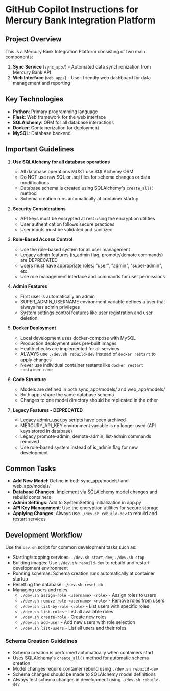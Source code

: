 # GitHub Copilot Instructions for Mercury Bank Integration Platform

## Project Overview
This is a Mercury Bank Integration Platform consisting of two main components:
1. **Sync Service** (`sync_app/`) - Automated data synchronization from Mercury Bank API
2. **Web Interface** (`web_app/`) - User-friendly web dashboard for data management and reporting

## Key Technologies
- **Python**: Primary programming language
- **Flask**: Web framework for the web interface
- **SQLAlchemy**: ORM for all database interactions
- **Docker**: Containerization for deployment
- **MySQL**: Database backend

## Important Guidelines

1. **Use SQLAlchemy for all database operations**
   - All database operations MUST use SQLAlchemy ORM
   - Do NOT use raw SQL or .sql files for schema changes or data modifications
   - Database schema is created using SQLAlchemy's `create_all()` method
   - Schema creation runs automatically at container startup

2. **Security Considerations**
   - API keys must be encrypted at rest using the encryption utilities
   - User authentication follows secure practices
   - User inputs must be validated and sanitized

3. **Role-Based Access Control**
   - Use the role-based system for all user management
   - Legacy admin features (is_admin flag, promote/demote commands) are DEPRECATED
   - Users must have appropriate roles: "user", "admin", "super-admin", etc.
   - Use role management interface and commands for user permissions

4. **Admin Features**
   - First user is automatically an admin
   - SUPER_ADMIN_USERNAME environment variable defines a user that always has admin privileges
   - System settings control features like user registration and user deletion

5. **Docker Deployment**
   - Local development uses docker-compose with MySQL
   - Production deployment uses pre-built images
   - Health checks are implemented for all services
   - ALWAYS use `./dev.sh rebuild-dev` instead of `docker restart` to apply changes
   - Never use individual container restarts like `docker restart container-name`

6. **Code Structure**
   - Models are defined in both sync_app/models/ and web_app/models/
   - Both apps share the same database schema
   - Changes to one model directory should be replicated in the other

7. **Legacy Features - DEPRECATED**
   - Legacy admin_user.py scripts have been archived
   - MERCURY_API_KEY environment variable is no longer used (API keys stored in database)
   - Legacy promote-admin, demote-admin, list-admin commands removed
   - Use role-based system instead of is_admin flag for new development

## Common Tasks

- **Add New Model**: Define in both sync_app/models/ and web_app/models/
- **Database Changes**: Implement via SQLAlchemy model changes and rebuild containers
- **Admin Settings**: Add to SystemSetting initialization in app.py
- **API Key Management**: Use the encryption utilities for secure storage
- **Applying Changes**: Always use `./dev.sh rebuild-dev` to rebuild and restart services

## Development Workflow
Use the `dev.sh` script for common development tasks such as:
- Starting/stopping services: `./dev.sh start-dev`, `./dev.sh stop`
- Building images: Use `./dev.sh rebuild-dev` to rebuild and restart development environment
- Running schemas: Schema creation runs automatically at container startup
- Resetting the database: `./dev.sh reset-db`
- Managing users and roles: 
  - `./dev.sh assign-role <username> <role>` - Assign roles to users
  - `./dev.sh remove-role <username> <role>` - Remove roles from users
  - `./dev.sh list-by-role <role>` - List users with specific roles
  - `./dev.sh list-roles` - List all available roles
  - `./dev.sh create-role` - Create new roles
  - `./dev.sh add-user` - Add new users with role selection
  - `./dev.sh list-users` - List all users and their roles

### Schema Creation Guidelines
- Schema creation is performed automatically when containers start
- Uses SQLAlchemy's `create_all()` method for automatic schema creation
- Model changes require container rebuild using `./dev.sh rebuild-dev`
- Schema changes should be made to SQLAlchemy model definitions
- Always test schema changes in development using `./dev.sh rebuild-dev`
